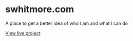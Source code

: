 # swhitmore.com

A place to get a better idea of who I am and what I can do

[View live project](http://swhitmore.com)
